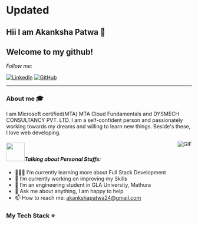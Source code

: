 # Updated
## Hii I am Akanksha Patwa 👋
 
 ## Welcome to my github!

<i>Follow me:</i>
<p>
<!-- <a href="mailto:akankshapatwa24@gmail.com" target="_blank"><img src="https://img.shields.io/badge/-Gmail-c14438?style=flat-square&logo=Gmail&logoColor=white" alt="Email"></a> -->
<a href="https://www.linkedin.com/in/akanksha-patwa-59813418a" target="_blank"><img src="https://img.shields.io/badge/LinkedIn-%230077B5.svg?&style=flat-square&logo=linkedin&logoColor=white" alt="LinkedIn"></a>
<a href="https://github.com/akanksha-cs/" target="_blank"><img src="https://img.shields.io/badge/-GitHub-181717?style=flat-square&logo=github" alt="GitHub"></a>
</p>

<hr>

### About me :mortar_board:
I am Microsoft certified(MTA) MTA Cloud Fundamentals and DYSMECH CONSULTANCY PVT. LTD. I am a self-confident person and passionately working towards my dreams and willing to learn new things. Beside's these, I love web developing.

<img align="right" alt="GIF" src="https://media.tenor.com/images/7db4eaa3e47272c8e58ee018fc390b7d/tenor.gif" />

#### <img src="https://media.giphy.com/media/VgCDAzcKvsR6OM0uWg/giphy.gif" width="50">*Talking about Personal Stuffs:*

- 👨🏽‍💻 I’m currently learning more about Full Stack Development
- 🔭 I’m currently working on improving my Skills
- 🌱 I’m an engineering student in GLA University, Mathura
- 💬 Ask me about anything, I am happy to help
- 📫 How to reach me: akankshapatwa24@gmail.com

### My Tech Stack ⭐
